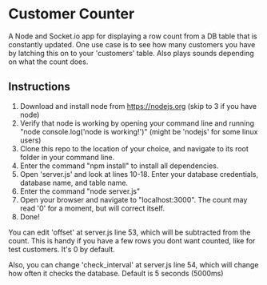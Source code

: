 # Customer Counter #

A Node and Socket.io app for displaying a row count from a DB table that is constantly updated.
One use case is to see how many customers you have by latching this on to your 'customers' table.
Also plays sounds depending on what the count does.

## Instructions ##

1. Download and install node from https://nodejs.org (skip to 3 if you have node)
2. Verify that node is working by opening your command line and running "node console.log('node is working!')" (might be 'nodejs' for some linux users) 
3. Clone this repo to the location of your choice, and navigate to its root folder in your command line.
4. Enter the command "npm install" to install all dependencies.
5. Open 'server.js' and look at lines 10-18. Enter your database credentials, database name, and table name.
6. Enter the command "node server.js"
7. Open your browser and navigate to "localhost:3000". The count may read '0' for a moment, but will correct itself.
8. Done!

You can edit 'offset' at server.js line 53, which will be subtracted from the count. This is handy if you have a few rows you dont want counted, like for test customers. It's 0 by default.

Also, you can change 'check_interval' at server.js line 54, which will change how often it checks the database. Default is 5 seconds (5000ms)